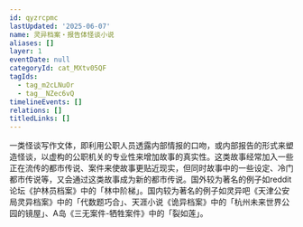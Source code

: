 ```yaml
---
id: qyzrcpmc
lastUpdated: '2025-06-07'
name: 灵异档案・报告体怪谈小说
aliases: []
layer: 1
eventDate: null
categoryId: cat_MXtv05QF
tagIds:
  - tag_m2cLNuOr
  - tag__NZec6vQ
timelineEvents: []
relations: []
titledLinks: []
---
```

一类怪谈写作文体，即利用公职人员透露内部情报的口吻，或内部报告的形式来塑造怪谈，以虚构的公职机关的专业性来增加故事的真实性。这类故事经常加入一些正在流传的都市传说、案件来使故事更贴近现实，但同时故事中的一些设定、冷门都市传说等，又会通过这类故事成为新的都市传说。国外较为著名的例子如reddit论坛《护林员档案》中的「林中阶梯」。国内较为著名的例子如灵异吧《天津公安局灵异档案》中的「代数题巧合」、天涯小说《诡异档案》中的「杭州未来世界公园的镜屋」、A岛《三无案件-牺牲案件》中的「裂如莲」。

